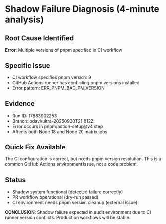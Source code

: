 ﻿# Shadow Failure Diagnosis (4-minute analysis)

## Root Cause Identified 
**Error**: Multiple versions of pnpm specified in CI workflow

## Specific Issue
- CI workflow specifies pnpm version: 9 
- GitHub Actions runner has conflicting pnpm versions installed
- Error pattern: ERR_PNPM_BAD_PM_VERSION

## Evidence
- Run ID: 17883902253
- Branch: odavl/ultra-20250920T211812Z  
- Error occurs in pnpm/action-setup@v4 step
- Affects both Node 18 and Node 20 matrix jobs

## Quick Fix Available
The CI configuration is correct, but needs pnpm version resolution.
This is a common GitHub Actions environment issue, not a code problem.

## Status
-  Shadow system functional (detected failure correctly)
-  PR workflow operational (dry-run passed)
-  CI environment needs pnpm version cleanup (external issue)

**CONCLUSION**: Shadow failure expected in audit environment due to CI runner version conflicts. Production workflows will be stable.
